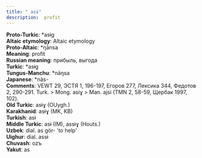 ```yaml
---
title: " asɨ"
description:  profit
---
```


<strong>Proto-Turkic</strong>:  *asɨg<br>
<strong>Altaic etymology</strong>:  Altaic etymology<br>
<strong> Proto-Altaic</strong>:  *ŋā̀nsa<br>
<strong>Meaning</strong>:  profit<br>
<strong>Russian meaning</strong>:  прибыль, выгода<br>
<strong>Turkic</strong>:  *asɨg<br>
<strong>Tungus-Manchu</strong>:  *nāŋsa<br>
<strong>Japanese</strong>:  *nàs-<br>
<strong>Comments</strong>:  VEWT 29, ЭСТЯ 1, 196-197, Егоров 277, Лексика 344, Федотов 2, 290-291. Turk. > Mong. asiɣ > Man. ajsi (TMN 2, 58-59, Щербак 1997, 102).<br>
<strong>Old Turkic</strong>:  asɨɣ (OUygh.)<br>
<strong>Karakhanid</strong>:  asɨɣ (MK, KB)<br>
<strong>Turkish</strong>:  asɨ<br>
<strong>Middle Turkic</strong>:  asɨ (IM), assɨɣ (Houts.)<br>
<strong>Uzbek</strong>:  dial. as gör- 'to help'<br>
<strong>Uighur</strong>:  dial. assɨ<br>
<strong>Chuvash</strong>:  ozъ<br>
<strong>Yakut</strong>:  as<br>


